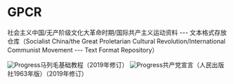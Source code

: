 # GPCR
社会主义中国/无产阶级文化大革命时期/国际共产主义运动资料 --- 文本格式存放仓库（Socialist China/the Great Proletarian Cultural Revolution/International Communist Movement --- Text Format Repository）

![Progress](https://progress-bar.dev/13/?scale=32&title=finished&width=400&color=babaca)马列毛基础教程（2019年修订）
![Progress](https://progress-bar.dev/7/?scale=8&title=finished&width=400&color=babaca)共产党宣言（人民出版社1963年版）（2019年修订）
